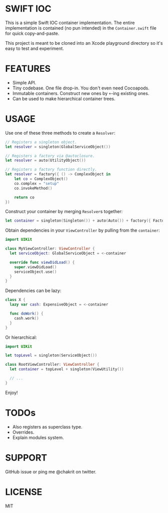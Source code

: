 # SWIFT IOC

This is a simple Swift IOC container implementation. The entire implementation is
contained (no pun intended) in the `Container.swift` file for quick copy-and-paste.

This project is meant to be cloned into an Xcode playground directory so it's easy to test
and experiment.

# FEATURES

* Simple API.
* Tiny codebase. One file drop-in. You don't even need Cocoapods.
* Immutable containers. Construct new ones by `+`-ing existing ones.
* Can be used to make hierarchical container trees.

# USAGE

Use one of these three methods to create a `Resolver`:

```swift
// Registers a singleton object.
let resolver = singleton(GlobalServiceObject())

// Registers a factory via @autoclosure.
let resolver = auto(UtilityObject())

// Registers a factory function directly.
let resolver = factory({ () -> ComplexObject in
    let co = ComplexObject()
    co.complex = "setup"
    co.invokeMethod()

    return co
})
```

Construct your container by merging `Resolver`s together:

```swift
let container = singleton(Singleton()) + auto(Auto()) + factory({ Factory() })
```

Obtain dependencies in your `ViewController` by pulling from the `container`:

```swift
import UIKit

class MyViewController: ViewController {
  let serviceObject: GlobalServiceObject = <-container

  override func viewDidLoad() {
    super.viewDidLoad()
    serviceObject.use()
  }
}
```

Dependencies can be lazy:

```swift
class X {
  lazy var cash: ExpensiveObject = <-container

  func doWork() {
    cash.work()
  }
}
```

Or hierarchical:

```swift
import UIKit

let topLevel = singleton(ServiceObject())

class RootViewController: ViewController {
  let container = topLevel + singleton(ViewUtility())

  // ...
}
```

Enjoy!

# TODOs

* Also registers as superclass type.
* Overrides.
* Explain modules system.

# SUPPORT

GitHub issue or ping me @chakrit on twitter.

# LICENSE

MIT

